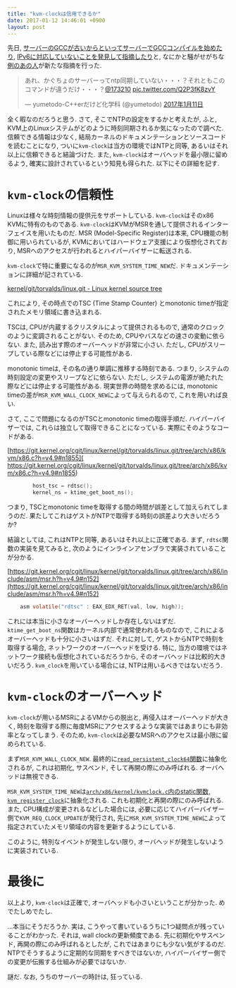 ```yaml
---
title: "kvm-clockは信用できるか"
date: 2017-01-12 14:46:01 +0900
layout: post
---
```

先日, [サーバーのGCCが古いからといってサーバーでGCCコンパイルを始めたり](https://twitter.com/yumetodo/status/794531239164186624),
[IPv6に対応していないことを発見して指摘したり](https://twitter.com/yumetodo/status/813023562801909764)と,
なにかと騒がせがちな[例のあの人](https://twitter.com/yumetodo)が新たな指摘を行った.

<blockquote class="twitter-tweet" data-lang="ja"><p lang="ja" dir="ltr">あれ、かぐちょのサーバーってntp同期していない・・・？それともこのコマンドが違うだけ・・・？<a href="https://twitter.com/173210">@173210</a> <a href="https://t.co/Q2P3fK8zvY">pic.twitter.com/Q2P3fK8zvY</a></p>&mdash; yumetodo-C++erだけど化学科 (@yumetodo) <a href="https://twitter.com/yumetodo/status/819180264492384256">2017年1月11日</a></blockquote>
<script async src="//platform.twitter.com/widgets.js" charset="utf-8"></script>

全く暇なのだろうと思う. さて, そこでNTPの設定をするかと考えたが, ふと,
KVM上のLinuxシステムがどのように時刻同期されるか気になったので調べた. 信頼できる情報は少なく,
結局カーネルのドキュメンテーションとソースコードを読むことになり, ついに`kvm-clock`は当方の環境ではNTPと同等,
あるいはそれ以上に信頼できると結論づけた. また, `kvm-clock`はオーバヘッドを最小限に留めるよう,
確実に設計されているという知見も得られた. 以下にその詳細を記す.

# `kvm-clock`の信頼性
Linuxは様々な時刻情報の提供元をサポートしている. `kvm-clock`はそのx86 KVMに特有のものである.
`kvm-clock`はKVMがMSRを通して提供されるインターフェイスを用いたものだ.
MSR (Model-Specific Register)は本来, CPU機能の制御に用いられているが,
KVMにおいてはハードウェア支援により仮想化されており, MSRへのアクセスが行われるとハイパーバイザーに転送される.

`kvm-clock`で特に重要になるのが`MSR_KVM_SYSTEM_TIME_NEW`だ. ドキュメンテーションに詳細が記されている.

[kernel/git/torvalds/linux.git - Linux kernel source tree](https://git.kernel.org/cgit/linux/kernel/git/torvalds/linux.git/tree/Documentation/virtual/kvm/msr.txt?h=v4.9#n50)

これにより, その時点でのTSC (Time Stamp Counter) とmonotonic timeが指定されたメモリ領域に書き込まれる.

TSCは, CPUが内蔵するクリスタルによって提供されるもので, 通常のクロックのように変調されることがない.
そのため, CPUやバスなどの速さの変動に依らない. また, 読み出す際のオーバーヘッドが非常に小さい.
ただし, CPUがスリープしている際などには停止する可能性がある.

monotonic timeは, その名の通り単調に推移する時刻である. つまり, システムの時刻設定の変更やスリープなどに依らない.
ただし, システムの電源が絶たれた際などには停止する可能性がある. 現実世界の時間を求めるには,
monotonic timeの差が`MSR_KVM_WALL_CLOCK_NEW`によって与えられるので, これを用いれば良い.

さて, ここで問題になるのがTSCとmonotonic timeの取得手順だ. ハイパーバイザーでは,
これらは独立して取得できることになっている. 実際にそのようなコードがある.

[https://git.kernel.org/cgit/linux/kernel/git/torvalds/linux.git/tree/arch/x86/kvm/x86.c?h=v4.9#n1855](
https://git.kernel.org/cgit/linux/kernel/git/torvalds/linux.git/tree/arch/x86/kvm/x86.c?h=v4.9#n1855)

```C
		host_tsc = rdtsc();
		kernel_ns = ktime_get_boot_ns();
```

つまり, TSCとmonotonic timeを取得する間の時間が誤差として加えられてしまうのだ.
果たしてこれはゲストがNTPで取得する時刻の誤差より大きいだろうか?

結論としては, これはNTPと同等, あるいはそれ以上に正確である. まず, `rdtsc`関数の実装を見てみると,
次のようにインラインアセンブラで実装されていることが分かる.

[https://git.kernel.org/cgit/linux/kernel/git/torvalds/linux.git/tree/arch/x86/include/asm/msr.h?h=v4.9#n152](https://git.kernel.org/cgit/linux/kernel/git/torvalds/linux.git/tree/arch/x86/include/asm/msr.h?h=v4.9#n152)

```C
	asm volatile("rdtsc" : EAX_EDX_RET(val, low, high));
```

これには本当に小さなオーバーヘッドしか存在しないはずだ. `ktime_get_boot_ns`関数はカーネル内部で通常使われるものなので,
これによるオーバーヘッドも十分に小さいはずだ. それに対して, ゲストからNTPで時刻を取得する場合,
ネットワークのオーバーヘッドを受ける. 特に, 当方の環境ではネットワーク接続も仮想化されているだろうから,
そのオーバヘッドは比較的大きいだろう. `kvm_clock`を用いている場合には, NTPは用いるべきではないだろう.

# `kvm-clock`のオーバーヘッド
`kvm-clock`が用いるMSRによるVMからの脱出と, 再侵入はオーバーヘッドが大きく,
時刻を取得する際に毎度MSRにアクセスするような実装ではあまりにも非効率となってしまう. そのため,
`kvm-clock`は必要なMSRへのアクセスは最小限に留められている.

まず`MSR_KVM_WALL_CLOCK_NEW`. 最終的に[`read_persistent_clock64`関数](https://git.kernel.org/cgit/linux/kernel/git/torvalds/linux.git/tree/kernel/time/timekeeping.c?h=v4.9#n1436)に抽象化されるが,
これは初期化, サスペンド, そして再開の際にのみ呼ばれる. オーバヘッドは無視できる.

`MSR_KVM_SYSTEM_TIME_NEW`は[`arch/x86/kernel/kvmclock.c`内のstatic関数, `kvm_register_clock`](https://git.kernel.org/cgit/linux/kernel/git/torvalds/linux.git/tree/arch/x86/kernel/kvmclock.c?h=v4.9#n185)に抽象化される.
これも初期化と再開の際にのみ呼ばれる. また, CPU構成が変更されるなどした場合には,
必要に応じてハイパーバイザー側で`KVM_REQ_CLOCK_UPDATE`が発行され,
先に`MSR_KVM_SYSTEM_TIME_NEW`によって指定されていたメモリ領域の内容を更新するようにしている.

このように, 特別なイベントが発生しない限り, オーバヘッドが発生しないように実装されている.

# 最後に
以上より, `kvm-clock`は正確で, オーバヘッドも小さいということが分かった. めでたしめでたし.

…本当にそうだろうか. 実は, こうやって書いているうちに1つ疑問点が残っていることがわかった.
それは, wall clockの更新頻度である. 先に初期化やサスペンド, 再開の際にのみ呼ばれるとしたが,
これではあまりにも少ない気がするのだ. NTPでそうするように定期的な同期をすべきではないか,
ハイパーバイザー側での変更が伝搬する仕組みが必要ではないか.

謎だ. なお, うちのサーバーの時計は, 狂っている.

